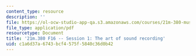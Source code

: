 ```yaml
---
content_type: resource
description: ''
file: https://ol-ocw-studio-app-qa.s3.amazonaws.com/courses/21m-380-music-and-technology-recording-techniques-and-audio-production-fall-2016/c1a6d37a6743bcf4575f5840c36d0b42_MIT21M_380F16_ses01_note.pdf
file_type: application/pdf
resourcetype: Document
title: '21m.380 F16 -- Session 1: The art of sound recording'
uid: c1a6d37a-6743-bcf4-575f-5840c36d0b42
---
```

